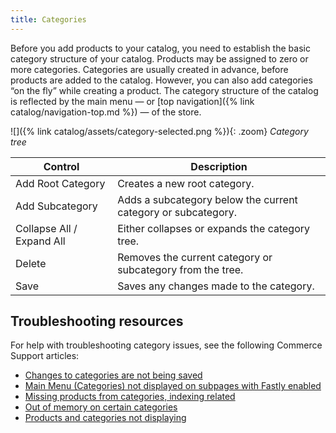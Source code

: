 ```yaml
---
title: Categories
---
```


Before you add products to your catalog, you need to establish the basic category structure of your catalog. Products may be assigned to zero or more categories. Categories are usually created in advance, before products are added to the catalog. However, you can also add categories “on the fly” while creating a product. The category structure of the catalog is reflected by the main menu — or [top navigation]({% link catalog/navigation-top.md %}) — of the store.

![]({% link catalog/assets/category-selected.png %}){: .zoom}
_Category tree_

|Control|Description|
|--- |--- |
|<span class="btn">Add Root Category</span> |Creates a new root category.|
|<span class="btn">Add Subcategory</span> |Adds a subcategory below the current category or subcategory.|
|Collapse All / Expand All |Either collapses or expands the category tree.|
|<span class="btn">Delete</span> |Removes the current category or subcategory from the tree.|
|<span class="btn">Save</span> |Saves any changes made to the category.|

## Troubleshooting resources

For help with troubleshooting category issues, see the following Commerce Support articles:

- [Changes to categories are not being saved](https://support.magento.com/hc/en-us/articles/115004383453)
- [Main Menu (Categories) not displayed on subpages with Fastly enabled](https://support.magento.com/hc/en-us/articles/115003567594)
- [Missing products from categories, indexing related](https://support.magento.com/hc/en-us/articles/360050636011)
- [Out of memory on certain categories](https://support.magento.com/hc/en-us/articles/360059068611)
- [Products and categories not displaying](https://support.magento.com/hc/en-us/articles/360058224711)

